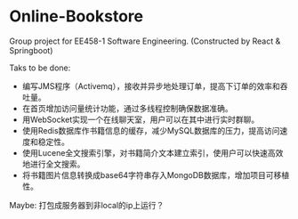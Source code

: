 # Online-Bookstore
Group project for EE458-1 Software Engineering. (Constructed by React & Springboot)

Taks to be done:

- 编写JMS程序（Activemq），接收并异步地处理订单，提高下订单的效率和吞吐量。
- 在首页增加访问量统计功能，通过多线程控制确保数据准确。
- 用WebSocket实现一个在线聊天室，用户可以在其中进行实时群聊。
- 使用Redis数据库作书籍信息的缓存，减少MySQL数据库的压力，提高访问速度和稳定性。
- 使用Lucene全文搜索引擎，对书籍简介文本建立索引，使用户可以快速高效地进行全文搜索。
- 将书籍图片信息转换成base64字符串存入MongoDB数据库，增加项目可移植性。

Maybe: 打包成服务器到非local的ip上运行？

